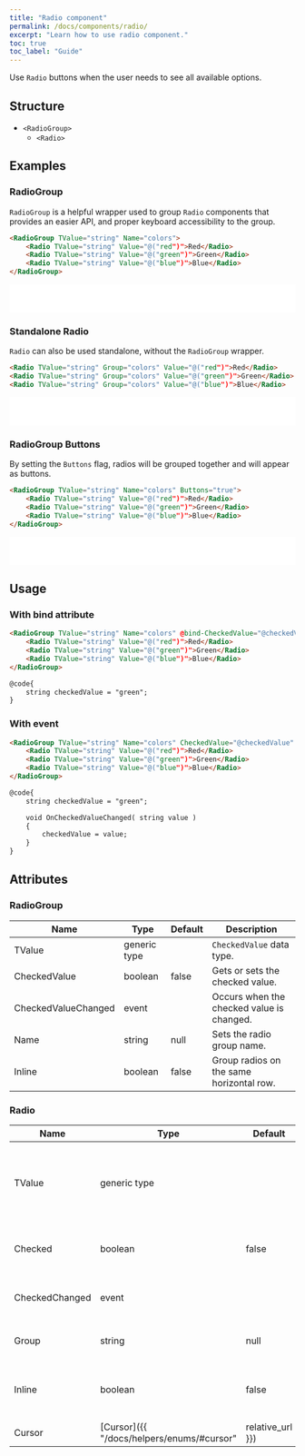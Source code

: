 ```yaml
---
title: "Radio component"
permalink: /docs/components/radio/
excerpt: "Learn how to use radio component."
toc: true
toc_label: "Guide"
---
```


Use `Radio` buttons when the user needs to see all available options.

## Structure

- `<RadioGroup>`
  - `<Radio>`

## Examples

### RadioGroup

`RadioGroup` is a helpful wrapper used to group `Radio` components that provides an easier API, and proper keyboard accessibility to the group.

```html
<RadioGroup TValue="string" Name="colors">
    <Radio TValue="string" Value="@("red")">Red</Radio>
    <Radio TValue="string" Value="@("green")">Green</Radio>
    <Radio TValue="string" Value="@("blue")">Blue</Radio>
</RadioGroup>
```

<iframe src="/examples/forms/radio-group/" frameborder="0" scrolling="no" style="width:100%;height:50px;"></iframe>

### Standalone Radio

`Radio` can also be used standalone, without the `RadioGroup` wrapper.

```html
<Radio TValue="string" Group="colors" Value="@("red")">Red</Radio>
<Radio TValue="string" Group="colors" Value="@("green")">Green</Radio>
<Radio TValue="string" Group="colors" Value="@("blue")">Blue</Radio>
```

<iframe src="/examples/forms/radio-standalone/" frameborder="0" scrolling="no" style="width:100%;height:50px;"></iframe>

### RadioGroup Buttons

By setting the `Buttons` flag, radios will be grouped together and will appear as buttons.

```html
<RadioGroup TValue="string" Name="colors" Buttons="true">
    <Radio TValue="string" Value="@("red")">Red</Radio>
    <Radio TValue="string" Value="@("green")">Green</Radio>
    <Radio TValue="string" Value="@("blue")">Blue</Radio>
</RadioGroup>
```

<iframe src="/examples/forms/radio-group-buttons/" frameborder="0" scrolling="no" style="width:100%;height:50px;"></iframe>

## Usage

### With bind attribute

```html
<RadioGroup TValue="string" Name="colors" @bind-CheckedValue="@checkedValue">
    <Radio TValue="string" Value="@("red")">Red</Radio>
    <Radio TValue="string" Value="@("green")">Green</Radio>
    <Radio TValue="string" Value="@("blue")">Blue</Radio>
</RadioGroup>

@code{
    string checkedValue = "green";
}
```

### With event

```html
<RadioGroup TValue="string" Name="colors" CheckedValue="@checkedValue" CheckedValueChanged="@OnCheckedValueChanged">
    <Radio TValue="string" Value="@("red")">Red</Radio>
    <Radio TValue="string" Value="@("green")">Green</Radio>
    <Radio TValue="string" Value="@("blue")">Blue</Radio>
</RadioGroup>

@code{
    string checkedValue = "green";

    void OnCheckedValueChanged( string value )
    {
        checkedValue = value;
    }
}
```

## Attributes

### RadioGroup

| Name                    | Type                                                                       | Default      | Description                                                                           |
|-------------------------|----------------------------------------------------------------------------|--------------|---------------------------------------------------------------------------------------|
| TValue                  | generic type                                                               |              | `CheckedValue` data type.                                                             |
| CheckedValue            | boolean                                                                    | false        | Gets or sets the checked value.                                                       |
| CheckedValueChanged     | event                                                                      |              | Occurs when the checked value is changed.                                             |
| Name                    | string                                                                     | null         | Sets the radio group name.                                                            |
| Inline                  | boolean                                                                    | false        | Group radios on the same horizontal row.                                              |

### Radio

| Name                    | Type                                                                       | Default      | Description                                                                           |
|-------------------------|----------------------------------------------------------------------------|--------------|---------------------------------------------------------------------------------------|
| TValue                  | generic type                                                               |              | Data type of `Checked` value. Support types are `bool` and `bool?`.                   |
| Checked                 | boolean                                                                    | false        | Gets or sets the checked flag.                                                        |
| CheckedChanged          | event                                                                      |              | Occurs when the check state is changed.                                               |
| Group                   | string                                                                     | null         | Sets the radio group name.                                                            |
| Inline                  | boolean                                                                    | false        | Group radios on the same horizontal row.                                              |
| Cursor                  | [Cursor]({{ "/docs/helpers/enums/#cursor" | relative_url }})               | `Default`    | Defines the mouse cursor based on the behavior by the current CSS framework.          |